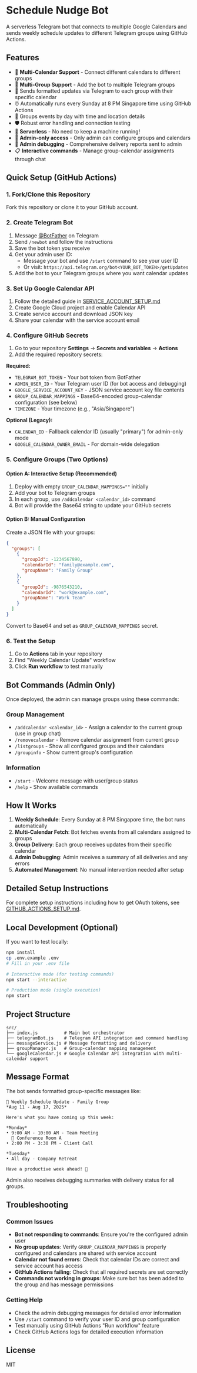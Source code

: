 # Schedule Nudge Bot

A serverless Telegram bot that connects to multiple Google Calendars and sends weekly schedule updates to different Telegram groups using GitHub Actions.

## Features

- 📅 **Multi-Calendar Support** - Connect different calendars to different groups
- 👥 **Multi-Group Support** - Add the bot to multiple Telegram groups
- 📱 Sends formatted updates via Telegram to each group with their specific calendar
- ⏰ Automatically runs every Sunday at 8 PM Singapore time using GitHub Actions
- 🔄 Groups events by day with time and location details
- 🛡️ Robust error handling and connection testing
- 🚀 **Serverless** - No need to keep a machine running!
- 🔐 **Admin-only access** - Only admin can configure groups and calendars
- 🔧 **Admin debugging** - Comprehensive delivery reports sent to admin
- 📋 **Interactive commands** - Manage group-calendar assignments through chat

## Quick Setup (GitHub Actions)

### 1. Fork/Clone this Repository

Fork this repository or clone it to your GitHub account.

### 2. Create Telegram Bot

1. Message [@BotFather](https://t.me/BotFather) on Telegram
2. Send `/newbot` and follow the instructions
3. Save the bot token you receive
4. Get your admin user ID:
   - Message your bot and use `/start` command to see your user ID
   - Or visit: `https://api.telegram.org/bot<YOUR_BOT_TOKEN>/getUpdates`
5. Add the bot to your Telegram groups where you want calendar updates

### 3. Set Up Google Calendar API

1. Follow the detailed guide in [SERVICE_ACCOUNT_SETUP.md](SERVICE_ACCOUNT_SETUP.md)
2. Create Google Cloud project and enable Calendar API
3. Create service account and download JSON key
4. Share your calendar with the service account email

### 4. Configure GitHub Secrets

1. Go to your repository **Settings** → **Secrets and variables** → **Actions**
2. Add the required repository secrets:

**Required:**
   - `TELEGRAM_BOT_TOKEN` - Your bot token from BotFather
   - `ADMIN_USER_ID` - Your Telegram user ID (for bot access and debugging)
   - `GOOGLE_SERVICE_ACCOUNT_KEY` - JSON service account key file contents
   - `GROUP_CALENDAR_MAPPINGS` - Base64-encoded group-calendar configuration (see below)
   - `TIMEZONE` - Your timezone (e.g., "Asia/Singapore")

**Optional (Legacy):**
   - `CALENDAR_ID` - Fallback calendar ID (usually "primary") for admin-only mode
   - `GOOGLE_CALENDAR_OWNER_EMAIL` - For domain-wide delegation

### 5. Configure Groups (Two Options)

#### Option A: Interactive Setup (Recommended)
1. Deploy with empty `GROUP_CALENDAR_MAPPINGS=""` initially
2. Add your bot to Telegram groups
3. In each group, use `/addcalendar <calendar_id>` command
4. Bot will provide the Base64 string to update your GitHub secrets

#### Option B: Manual Configuration
Create a JSON file with your groups:
```json
{
  "groups": [
    {
      "groupId": -1234567890,
      "calendarId": "family@example.com", 
      "groupName": "Family Group"
    },
    {
      "groupId": -9876543210,
      "calendarId": "work@example.com",
      "groupName": "Work Team"
    }
  ]
}
```
Convert to Base64 and set as `GROUP_CALENDAR_MAPPINGS` secret.

### 6. Test the Setup

1. Go to **Actions** tab in your repository
2. Find "Weekly Calendar Update" workflow
3. Click **Run workflow** to test manually

## Bot Commands (Admin Only)

Once deployed, the admin can manage groups using these commands:

### Group Management
- `/addcalendar <calendar_id>` - Assign a calendar to the current group (use in group chat)
- `/removecalendar` - Remove calendar assignment from current group
- `/listgroups` - Show all configured groups and their calendars
- `/groupinfo` - Show current group's configuration

### Information
- `/start` - Welcome message with user/group status
- `/help` - Show available commands

## How It Works

1. **Weekly Schedule**: Every Sunday at 8 PM Singapore time, the bot runs automatically
2. **Multi-Calendar Fetch**: Bot fetches events from all calendars assigned to groups
3. **Group Delivery**: Each group receives updates from their specific calendar
4. **Admin Debugging**: Admin receives a summary of all deliveries and any errors
5. **Automated Management**: No manual intervention needed after setup

## Detailed Setup Instructions

For complete setup instructions including how to get OAuth tokens, see [GITHUB_ACTIONS_SETUP.md](GITHUB_ACTIONS_SETUP.md).

## Local Development (Optional)

If you want to test locally:

```bash
npm install
cp .env.example .env
# Fill in your .env file

# Interactive mode (for testing commands)
npm start --interactive

# Production mode (single execution)
npm start
```

## Project Structure

```
src/
├── index.js          # Main bot orchestrator
├── telegramBot.js    # Telegram API integration and command handling
├── messageService.js # Message formatting and delivery
├── groupManager.js   # Group-calendar mapping management
└── googleCalendar.js # Google Calendar API integration with multi-calendar support
```

## Message Format

The bot sends formatted group-specific messages like:

```
📅 Weekly Schedule Update - Family Group
*Aug 11 - Aug 17, 2025*

Here's what you have coming up this week:

*Monday*
• 9:00 AM - 10:00 AM - Team Meeting
  📍 Conference Room A
• 2:00 PM - 3:30 PM - Client Call

*Tuesday*
• All day - Company Retreat

Have a productive week ahead! 💪
```

Admin also receives debugging summaries with delivery status for all groups.

## Troubleshooting

### Common Issues
- **Bot not responding to commands**: Ensure you're the configured admin user
- **No group updates**: Verify `GROUP_CALENDAR_MAPPINGS` is properly configured and calendars are shared with service account
- **Calendar not found errors**: Check that calendar IDs are correct and service account has access
- **GitHub Actions failing**: Check that all required secrets are set correctly
- **Commands not working in groups**: Make sure bot has been added to the group and has message permissions

### Getting Help
- Check the admin debugging messages for detailed error information
- Use `/start` command to verify your user ID and group configuration
- Test manually using GitHub Actions "Run workflow" feature
- Check GitHub Actions logs for detailed execution information

## License

MIT